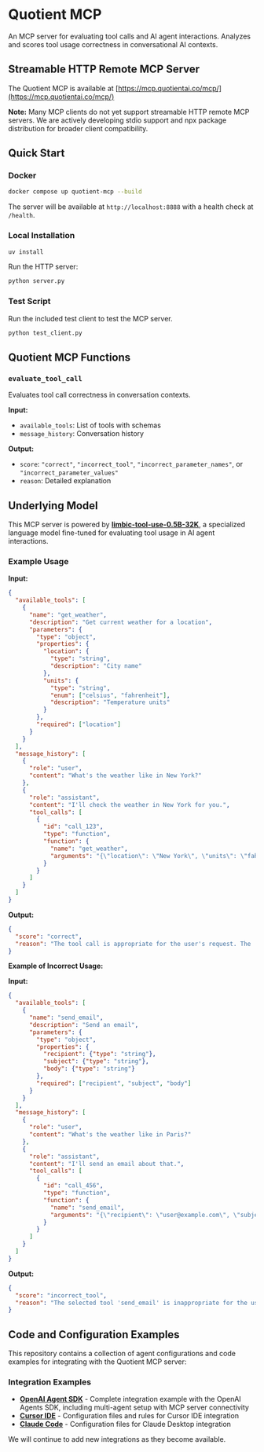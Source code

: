 # Quotient MCP

An MCP server for evaluating tool calls and AI agent interactions. Analyzes and scores tool usage correctness in conversational AI contexts.

## Streamable HTTP Remote MCP Server
The Quotient MCP is available at [https://mcp.quotientai.co/mcp/](https://mcp.quotientai.co/mcp/)

**Note:** Many MCP clients do not yet support streamable HTTP remote MCP servers. We are actively developing stdio support and npx package distribution for broader client compatibility.

## Quick Start

### Docker

```bash
docker compose up quotient-mcp --build
```

The server will be available at `http://localhost:8888` with a health check at `/health`.

### Local Installation

```bash
uv install
```

Run the HTTP server:
```bash
python server.py
```
### Test Script

Run the included test client to test the MCP server.
```bash
python test_client.py
```

## Quotient MCP Functions

### `evaluate_tool_call`

Evaluates tool call correctness in conversation contexts.

**Input:**
- `available_tools`: List of tools with schemas
- `message_history`: Conversation history

**Output:**
- `score`: `"correct"`, `"incorrect_tool"`, `"incorrect_parameter_names"`, or `"incorrect_parameter_values"`
- `reason`: Detailed explanation

## Underlying Model

This MCP server is powered by [**limbic-tool-use-0.5B-32K**](https://huggingface.co/quotientai/limbic-tool-use-0.5B-32K), a specialized language model fine-tuned for evaluating tool usage in AI agent interactions.

### Example Usage

**Input:**
```json
{
  "available_tools": [
    {
      "name": "get_weather",
      "description": "Get current weather for a location",
      "parameters": {
        "type": "object",
        "properties": {
          "location": {
            "type": "string",
            "description": "City name"
          },
          "units": {
            "type": "string",
            "enum": ["celsius", "fahrenheit"],
            "description": "Temperature units"
          }
        },
        "required": ["location"]
      }
    }
  ],
  "message_history": [
    {
      "role": "user",
      "content": "What's the weather like in New York?"
    },
    {
      "role": "assistant",
      "content": "I'll check the weather in New York for you.",
      "tool_calls": [
        {
          "id": "call_123",
          "type": "function",
          "function": {
            "name": "get_weather",
            "arguments": "{\"location\": \"New York\", \"units\": \"fahrenheit\"}"
          }
        }
      ]
    }
  ]
}
```

**Output:**
```json
{
  "score": "correct",
  "reason": "The tool call is appropriate for the user's request. The 'get_weather' function is correctly selected, the required 'location' parameter is properly set to 'New York', and the optional 'units' parameter is reasonably set to 'fahrenheit'. The function arguments are properly formatted as JSON."
}
```

**Example of Incorrect Usage:**

**Input:**
```json
{
  "available_tools": [
    {
      "name": "send_email",
      "description": "Send an email",
      "parameters": {
        "type": "object",
        "properties": {
          "recipient": {"type": "string"},
          "subject": {"type": "string"},
          "body": {"type": "string"}
        },
        "required": ["recipient", "subject", "body"]
      }
    }
  ],
  "message_history": [
    {
      "role": "user",
      "content": "What's the weather like in Paris?"
    },
    {
      "role": "assistant",
      "content": "I'll send an email about that.",
      "tool_calls": [
        {
          "id": "call_456",
          "type": "function",
          "function": {
            "name": "send_email",
            "arguments": "{\"recipient\": \"user@example.com\", \"subject\": \"Weather\", \"body\": \"Weather info\"}"
          }
        }
      ]
    }
  ]
}
```

**Output:**
```json
{
  "score": "incorrect_tool",
  "reason": "The selected tool 'send_email' is inappropriate for the user's request about weather information. The user asked for current weather in Paris, but the assistant chose to send an email instead of using a weather-related tool or indicating that no weather tool is available."
}
```

## Code and Configuration Examples

This repository contains a collection of agent configurations and code examples for integrating with the Quotient MCP server:

### Integration Examples

- **[OpenAI Agent SDK](examples/openai_agent_sdk/)** - Complete integration example with the OpenAI Agents SDK, including multi-agent setup with MCP server connectivity
- **[Cursor IDE](examples/.cursor/)** - Configuration files and rules for Cursor IDE integration
- **[Claude Code](examples/claude_code/)** - Configuration files for Claude Desktop integration

We will continue to add new integrations as they become available.



